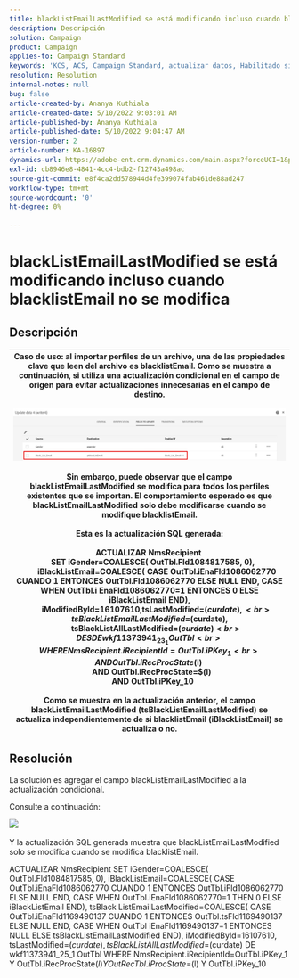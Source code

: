 ```yaml
---
title: blackListEmailLastModified se está modificando incluso cuando blacklistEmail no se modifica
description: Descripción
solution: Campaign
product: Campaign
applies-to: Campaign Standard
keywords: 'KCS, ACS, Campaign Standard, actualizar datos, Habilitado si, blacklistEmail, blackListEmailLastModified'
resolution: Resolution
internal-notes: null
bug: false
article-created-by: Ananya Kuthiala
article-created-date: 5/10/2022 9:03:01 AM
article-published-by: Ananya Kuthiala
article-published-date: 5/10/2022 9:04:47 AM
version-number: 2
article-number: KA-16897
dynamics-url: https://adobe-ent.crm.dynamics.com/main.aspx?forceUCI=1&pagetype=entityrecord&etn=knowledgearticle&id=ca339ff7-3fd0-ec11-a7b5-0022480a8e40
exl-id: cb8946e8-4841-4cc4-bdb2-f12743a498ac
source-git-commit: e8f4ca2dd578944d4fe399074fab461de88ad247
workflow-type: tm+mt
source-wordcount: '0'
ht-degree: 0%

---
```


# blackListEmailLastModified se está modificando incluso cuando blacklistEmail no se modifica

## Descripción



| Caso de uso: al importar perfiles de un archivo, una de las propiedades clave que leen del archivo es blacklistEmail. Como se muestra a continuación, si utiliza una actualización condicional en el campo de origen para evitar actualizaciones innecesarias en el campo de destino.<br><br>![](assets/___cb339ff7-3fd0-ec11-a7b5-0022480a8e40___.jpeg)<br><br>Sin embargo, puede observar que el campo blackListEmailLastModified se modifica para todos los perfiles existentes que se importan. El comportamiento esperado es que blackListEmailLastModified solo debe modificarse cuando se modifique blacklistEmail.<br><br>Esta es la actualización SQL generada:<br><br>ACTUALIZAR NmsRecipient <br>     SET iGender=COALESCE( OutTbl.Fld1084817585, 0),<br>         iBlackListEmail=COALESCE( CASE OutTbl.iEnaFld1086062770 CUANDO 1 ENTONCES OutTbl.Fld1086062770 ELSE NULL END, CASE WHEN OutTbl.i EnaFld1086062770=1 ENTONCES 0 ELSE iBlackListEmail END),<br>         iModifiedById=16107610,tsLastModified=$(curdate),<br>         tsBlackListEmailLastModified=$(curdate),<br>         tsBlackListAllLastModified=$(curdate) <br>    DESDE wkf11373941_23_1 OutTbl <br>   WHERE NmsRecipient.iRecipientId=OutTbl.iPKey_1 <br>     AND OutTbl.iRecProcState$(l) <br>     AND OutTbl.iRecProcState=$(l) <br>     AND OutTbl.iPKey_10<br><br>Como se muestra en la actualización anterior, el campo blackListEmailLastModified (tsBlackListEmailLastModified) se actualiza independientemente de si blacklistEmail (iBlackListEmail) se actualiza o no. |
| --- |



## Resolución


La solución es agregar el campo blackListEmailLastModified a la actualización condicional.

Consulte a continuación:

![](assets/46d6b7ee-ab97-eb11-b1ac-002248093c2a.png)

Y la actualización SQL generada muestra que blackListEmailLastModified solo se modifica cuando se modifica blacklistEmail.

ACTUALIZAR NmsRecipient SET iGender=COALESCE( OutTbl.Fld1084817585, 0), iBlackListEmail=COALESCE( CASE OutTbl.iEnaFld1086062770 CUANDO 1 ENTONCES OutTbl.iFld1086062770 ELSE NULL END, CASE WHEN OutTbl.iEnaFld1086062770=1 THEN 0 ELSE iBlackListEmail END), tsBlack ListEmailLastModified=COALESCE( CASE OutTbl.iEnaFld1169490137 CUANDO 1 ENTONCES OutTbl.tsFld1169490137 ELSE NULL END, CASE WHEN OutTbl iEnaFld1169490137=1 ENTONCES NULL ELSE tsBlackListEmailLastModified END), iModifiedById=16107610, tsLastModified=$(curdate), tsBlackListAllLastModified=$(curdate) DE wkf11373941_25_1 OutTbl WHERE NmsRecipient.iRecipientId=OutTbl.iPKey_1 Y OutTbl.iRecProcState$(l) Y OutRecTbl.iProcState=$(l) Y OutTbl.iPKey_10
